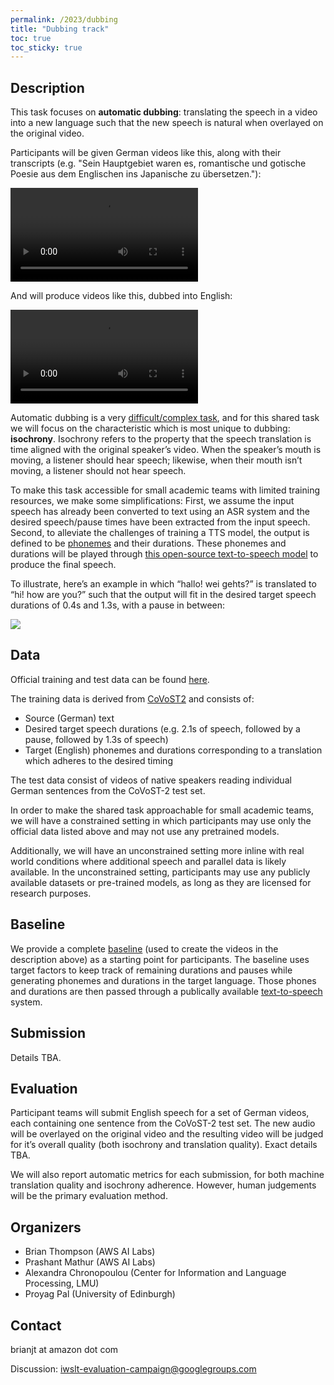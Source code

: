 ```yaml
---
permalink: /2023/dubbing
title: "Dubbing track"
toc: true
toc_sticky: true
---
```


<!--
Markdown notes: comments can be formed as in this example;
bulleted lines start with a - ;
if you want to have a line break either put a blank line in between the text or leave two spaces at the end of the line
-->

## Description

This task focuses on **automatic dubbing**: translating the speech in a video into a new language such that the new speech is natural when overlayed on the original video. 

Participants will be given German videos like this, along with their transcripts (e.g. "Sein Hauptgebiet waren es, romantische und gotische Poesie aus dem Englischen ins Japanische zu übersetzen."):

<video src="https://user-images.githubusercontent.com/3534106/217985339-fb31a3a5-7845-4d52-b651-0ab93e426c70.mp4" controls="controls" style="max-width: 600px;">
</video>

And will produce videos like this, dubbed into English:

<video src="https://user-images.githubusercontent.com/3534106/217978682-d74d35b8-3a5f-4e46-82c2-94269e56b3b4.mp4" controls="controls" style="max-width: 600px;">
</video>

Automatic dubbing is a very [difficult/complex task](https://arxiv.org/abs/2212.12137), and for this shared task we will focus on the characteristic which is most unique to dubbing: **isochrony**. Isochrony refers to the property that the speech translation is time aligned with the original speaker’s video. When the speaker’s mouth is moving, a listener should hear speech; likewise, when their mouth isn’t moving, a listener should not hear speech. 

To make this task accessible for small academic teams with limited training resources, we make some simplifications: First, we assume the input speech has already been converted to text using an ASR system and the desired speech/pause times have been extracted from the input speech. Second, to alleviate the challenges of training a TTS model, the output is defined to be [phonemes](https://en.wikipedia.org/wiki/Phoneme) and their durations. These phonemes and durations will be played through [this open-source text-to-speech model](https://github.com/mtresearcher/FastSpeech2) to produce the final speech.

To illustrate, here’s an example in which “hallo! wei gehts?” is translated to “hi! how are you?” such that the output will fit in the desired target speech durations of 0.4s and 1.3s, with a pause in between:
<div class='fill-screen'><img class='make-it-fit' 
         src='https://user-images.githubusercontent.com/3534106/218159375-443e8168-147f-4963-b88a-5adb0b789d83.png'>
</div>


## Data

Official training and test data can be found [here](https://github.com/amazon-science/iwslt-autodub-task/tree/main/data).

The training data is derived from [CoVoST2](https://arxiv.org/abs/2007.10310) and consists of:

* Source (German) text
* Desired target speech durations (e.g. 2.1s of speech, followed by a pause, followed by 1.3s of speech)
* Target (English) phonemes and durations corresponding to a translation which adheres to the desired timing


The test data consist of videos of native speakers reading individual German sentences from the CoVoST-2 test set. 

In order to make the shared task approachable for small academic teams, we will have a constrained setting in which participants may use only the official data listed above and may not use any pretrained models.

Additionally, we will have an unconstrained setting more inline with real world conditions where additional speech and parallel data is likely available.  In the unconstrained setting, participants may use any publicly available datasets or pre-trained models, as long as they are licensed for research purposes. 


## Baseline

We provide a complete [baseline](https://github.com/amazon-science/iwslt-autodub-task) (used to create the videos in the description above) as a starting point for participants. The baseline uses target factors to keep track of remaining durations and pauses while generating phonemes and durations in the target language. Those phones and durations are then passed through a publically available [text-to-speech](https://github.com/ming024/FastSpeech2) system. 

## Submission

Details TBA.


## Evaluation

Participant teams will submit English speech for a set of German videos, each containing one sentence from the CoVoST-2 test set. The new audio will be overlayed on the original video and the resulting video will be judged for it’s overall quality (both isochrony and translation quality). Exact details TBA. 

We will also report automatic metrics for each submission, for both machine translation quality and isochrony adherence. However, human judgements will be the primary evaluation method. 


## Organizers

* Brian Thompson (AWS AI Labs)
* Prashant Mathur (AWS AI Labs)
* Alexandra Chronopoulou (Center for Information and Language Processing, LMU)
* Proyag Pal (University of Edinburgh)


## Contact

brianjt at amazon dot com
  
Discussion: <iwslt-evaluation-campaign@googlegroups.com>
